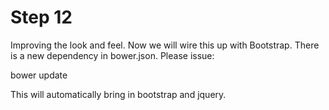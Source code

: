 # Step 12

Improving the look and feel. Now we will wire this up with Bootstrap.
There is a new dependency in bower.json. Please issue:

bower update

This will automatically bring in bootstrap and jquery.